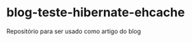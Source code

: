 blog-teste-hibernate-ehcache
============================

Repositório para ser usado como artigo do blog
